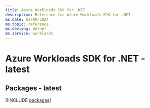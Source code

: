 ```yaml
---
title: Azure Workloads SDK for .NET
description: Reference for Azure Workloads SDK for .NET
ms.date: 01/08/2024
ms.topic: reference
ms.devlang: dotnet
ms.service: workloads
---
```

# Azure Workloads SDK for .NET - latest
## Packages - latest
[!INCLUDE [packages](workloads-index.md)]